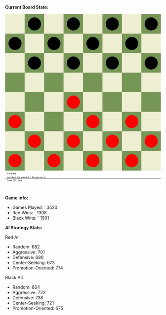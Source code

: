 
**Current Board State:**  
<!-- START_GIF -->
![Checkers Game](./checkers_game.gif)
<!-- END_GIF -->

**Game Info:**  
- Games Played: `<!-- GAMES_PLAYED --> 3520
- Red Wins: `<!-- RED_WINS --> 1308
- Black Wins: `<!-- BLACK_WINS --> 1901

<!-- AI_STATS -->
**AI Strategy Stats:**

Red AI:
- Random: 682
- Aggressive: 701
- Defensive: 690
- Center-Seeking: 673
- Promotion-Oriented: 774

Black AI:
- Random: 664
- Aggressive: 722
- Defensive: 738
- Center-Seeking: 721
- Promotion-Oriented: 675
